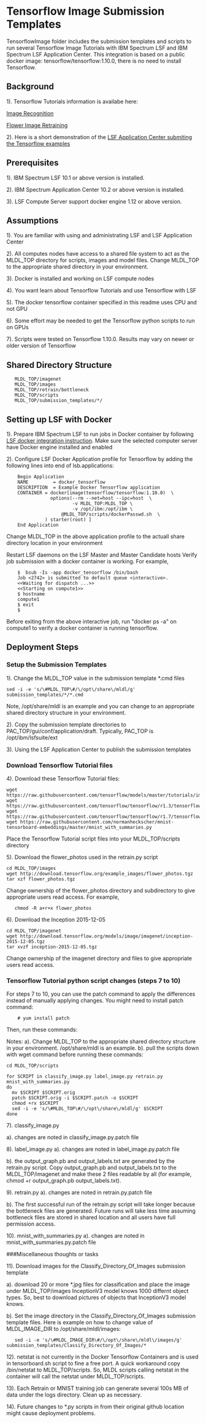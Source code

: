 # Tensorflow Image Submission Templates
TensorflowImage folder includes the submission templates and scripts to run several Tensorflow Image Tutorials with IBM Spectrum LSF and 
IBM Spectrum LSF Application Center.  This integration is based on a public docker image: tensorflow/tensorflow:1.10.0, 
there is no need to install Tensorflow.

## Background
1). Tensorflow Tutorials information is availabe here:

[Image Recognition]( https://www.tensorflow.org/tutorials/image_recognition)

[Flower Image Retraining]( https://www.tensorflow.org/tutorials/image_retraining)

2). Here is a short demonstration of the [LSF Application Center submiting the Tensorflow examples]( https://www.youtube.com/watch?v=wxeiPBEItJ4&feature=youtu.be)
  
## Prerequisites
1). IBM Spectrum LSF 10.1 or above version is installed.

2). IBM Spectrum Application Center 10.2 or above version is installed.

3). LSF Compute Server support docker engine 1.12 or above version.

## Assumptions
1). You are familiar with using and administrating LSF and LSF Application Center

2). All computes nodes have access to a shared file system to act as the MLDL_TOP directory
   for scripts, images and model files.  Change MLDL_TOP to the appropriate shared directory
   in your environment.

3). Docker is installed and working on LSF compute nodes

4). You want learn about Tensorflow Tutorials and use Tensorflow with LSF

5). The docker tensorflow container specified in this readme uses CPU and not GPU

6). Some effort may be needed to get the Tensorflow python scripts to run on GPUs

7). Scripts were tested on Tensorflow 1.10.0.  Results may vary on newer or older version of Tensorflow

## Shared Directory Structure

       MLDL_TOP/imagenet
       MLDL_TOP/images
       MLDL_TOP/retrain/bottleneck
       MLDL_TOP/scripts
       MLDL_TOP/submission_templates/*/

## Setting up LSF with Docker

1). Prepare IBM Spectrum LSF to run jobs in Docker container by following [LSF docker integration instruction]( https://www.ibm.com/support/knowledgecenter/en/SSWRJV_10.1.0/lsf_docker/lsf_docker_prepare.html). Make sure the selected computer server have Docker engine installed and enabled
        
2). Configure LSF Docker Application profile for Tensorflow by adding the following lines into end of lsb.applications:
 
        Begin Application
        NAME         = docker_tensorflow
        DESCRIPTION  = Example Docker Tensorflow application
        CONTAINER = docker[image(tensorflow/tensorflow:1.10.0)  \
                    options(--rm --net=host --ipc=host  \
                            -v MLDL_TOP:MLDL_TOP \
                            -v /opt/ibm:/opt/ibm \
	                    @MLDL_TOP/scripts/dockerPasswd.sh  \
                  ) starter(root) ]
        End Application

 Change MLDL_TOP in the above application profile to the actuall share directory location in your environment

 Restart LSF daemons on the LSF Master and Master Candidate hosts
 Verify job submission with a docker container is working.  For example,

        $  bsub -Is -app docker_tensorflow /bin/bash
        Job <2742> is submitted to default queue <interactive>.
        <<Waiting for dispatch ...>>
        <<Starting on compute1>>
        $ hostname
        compute1
        $ exit
        $

  Before exiting from the above interactive job, run "docker ps -a" on compute1 to verify a docker container is running tensorflow.

## Deployment Steps

### Setup the Submission Templates

1). Change the MLDL_TOP value in the submission template *.cmd files

    sed -i -e 's/\#MLDL_TOP\#/\/opt\/share\/mldl/g' submission_templates/*/*.cmd

Note, /opt/share/mldl is an example and you can change to an appropriate shared directory structure in your environment.

2). Copy the submission template directories to PAC_TOP/gui/conf/application/draft.  Typically, PAC_TOP is /opt/ibm/lsfsuite/ext

3). Using the LSF Application Center to publish the submission templates

### Download Tensorflow Tutorial files

4). Download these Tensorflow Tutorial files:

    wget https://raw.githubusercontent.com/tensorflow/models/master/tutorials/image/imagenet/classify_image.py
    wget https://raw.githubusercontent.com/tensorflow/tensorflow/r1.3/tensorflow/examples/image_retraining/label_image.py
    wget https://raw.githubusercontent.com/tensorflow/tensorflow/r1.7/tensorflow/examples/image_retraining/retrain.py
    wget https://raw.githubusercontent.com/normanheckscher/mnist-tensorboard-embeddings/master/mnist_with_summaries.py

 Place the Tensorflow Tutorial script files into your MLDL_TOP/scripts directory

5). Download the flower_photos used in the retrain.py script

    cd MLDL_TOP/images
    wget http://download.tensorflow.org/example_images/flower_photos.tgz
    tar xzf flower_photos.tgz

Change ownership of the flower_photos directory and subdirectory to give appropriate users read access. For example,

       chmod -R a+r+x flower_photos

6). Download the Inception 2015-12-05

    cd MLDL_TOP/imagenet
    wget http://download.tensorflow.org/models/image/imagenet/inception-2015-12-05.tgz
    tar xvzf inception-2015-12-05.tgz

Change ownership of the imagenet directory and files to give appropriate users read access.


### Tensorflow Tutorial python script changes (steps 7 to 10)

For steps 7 to 10, you can use the patch command to apply the differences instead of manually applying changes.
You might need to install patch command:

        # yum install patch

Then, run these commands:

  Notes:
  a). Change MLDL_TOP to the appropriate shared directory structure in your environment.  /opt/share/mldl is an example.
  b). pull the scripts down with wget command before running these commands:

    cd MLDL_TOP/scripts

    for SCRIPT in classify_image.py label_image.py retrain.py mnist_with_summaries.py
    do
      mv $SCRIPT $SCRIPT.orig
      patch $SCRIPT.orig -i $SCRIPT.patch -o $SCRIPT
      chmod +rx $SCRIPT
      sed -i -e 's/\#MLDL_TOP\#/\/opt\/share\/mldl/g' $SCRIPT
    done

7). classify_image.py

   a). changes are noted in classify_image.py.patch file

8). label_image.py
   a). changes are noted in label_image.py.patch file
 
   b). the output_graph.pb and output_labels.txt are generated by the retrain.py script. Copy
      output_graph.pb and output_labels.txt to the MLDL_TOP/imagenet and make these 2 files readable by all
      (for example, chmod +r output_graph.pb output_labels.txt).

9). retrain.py
   a). changes are noted in retrain.py.patch file
   
   b). The first successful run of the retrain.py script will take longer
      because the bottleneck files are generated.  Future runs will take less time
      assuming bottleneck files are stored in shared location and all users have
      full permission access.

10). mnist_with_summaries.py
   a). changes are noted in mnist_with_summaries.py.patch file

###Miscellaneous thoughts or tasks

11). Download images for the Classify_Directory_Of_Images submission template
   
   a). download 20 or more *.jpg files for classification and place the image under MLDL_TOP/images
       InceptionV3 model knows 1000 differnt object types. So, best to download pictures of objects that InceptionV3 model knows.
   
   b). Set the image directory in the Classify_Directory_Of_Images submission template files.  Here is example on how to change
       value of MLDL_IMAGE_DIR to /opt/share/mldl/images:

       sed -i -e 's/\#MLDL_IMAGE_DIR\#/\/opt\/share\/mldl\/images/g' submission_templates/Classify_Directory_Of_Images/*

12). netstat is not currently in the Docker Tensorflow Containers and is used in tensorboard.sh script to fine a free port.
    A quick workaround copy /bin/netstat to MLDL_TOP/scripts.  So, MLDL scripts calling netstat in the container
    will call the netstat under MLDL_TOP/scripts.

13). Each Retrain or MNIST training job can generate several 100s MB of data under the logs directory.  Clean up as necessary.

14). Future changes to *.py scripts in from their original github location might cause deployment problems.

